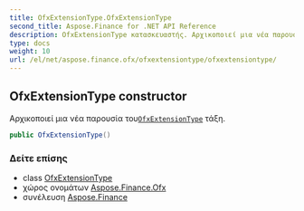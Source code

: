 ```yaml
---
title: OfxExtensionType.OfxExtensionType
second_title: Aspose.Finance for .NET API Reference
description: OfxExtensionType κατασκευαστής. Αρχικοποιεί μια νέα παρουσία τουOfxExtensionType τάξη.
type: docs
weight: 10
url: /el/net/aspose.finance.ofx/ofxextensiontype/ofxextensiontype/
---
```

## OfxExtensionType constructor

Αρχικοποιεί μια νέα παρουσία του[`OfxExtensionType`](../) τάξη.

```csharp
public OfxExtensionType()
```

### Δείτε επίσης

* class [OfxExtensionType](../)
* χώρος ονομάτων [Aspose.Finance.Ofx](../../ofxextensiontype/)
* συνέλευση [Aspose.Finance](../../../)


